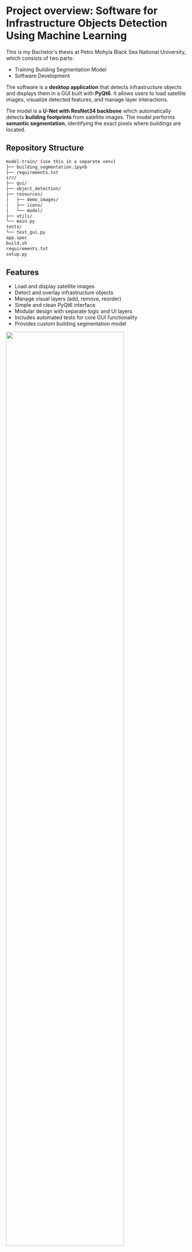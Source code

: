# Project overview: Software for Infrastructure Objects Detection Using Machine Learning

This is my Bachelor's thesis at Petro Mohyla Black Sea National University, which consists of two parts:

- Training Building Segmentation Model
- Software Development

The software is a **desktop application** that detects infrastructure objects and displays them in a GUI built with **PyQt6**. It allows users to load satellite images, visualize detected features, and manage layer interactions.

The model is a **U-Net with ResNet34 backbone** which automatically detects **building footprints** from satellite images. The model performs **semantic segmentation**, identifying the exact pixels where buildings are located.

## Repository Structure

```bash
model-train/ (use this in a separate venv)
├── building_segmentation.ipynb
├── requirements.txt
src/
├── gui/
├── object_detection/
├── resources/
│   ├── demo_images/
│   ├── icons/
│   └── model/
├── utils/
└── main.py
tests/
└── test_gui.py
app.spec
build.sh
requirements.txt
setup.py
```

## Features

- Load and display satellite images
- Detect and overlay infrastructure objects
- Manage visual layers (add, remove, reorder)
- Simple and clean PyQt6 interface
- Modular design with separate logic and UI layers
- Includes automated tests for core GUI functionality
- Provides custom building segmentation model

<img src="https://media2.giphy.com/media/v1.Y2lkPTc5MGI3NjExOWcydjFpYmExZ201c2t6ZTh4MHNtMjJtMHJ2aTZtdGw2eGVpYXJycyZlcD12MV9pbnRlcm5hbF9naWZfYnlfaWQmY3Q9Zw/BqQWgP4tV1TU6Siiq7/giphy.gif" width="80%" height="80%"/>

## How to Build and Run the App

### Option 1: Run from Source

Clone the repository:

```bash
git clone https://github.com/MsRapunzel/software-for-infrastructure-objects-detection.git
cd software-for-infrastructure-objects-detection
```

Create and activate a virtual environment:

```bash
python -m venv venv
source venv/bin/activate
```

Install dependencies:

```bash
pip install -r requirements.txt
```

Run tests:

```bash
pip install pytest pytest-qt
PYTHONPATH=src pytest -s -v tests/test_gui.py
```

Run the application:

```
python src/main.py
```

### Option 2: Build a Standalone Executable

Clone the repository:

```bash
git clone https://github.com/MsRapunzel/software-for-infrastructure-objects-detection.git
cd software-for-infrastructure-objects-detection
```

Make `build.sh` executable:

```bash
chmod +x build.sh
```

Run build script:

```bash
./build.sh
```

The built app will appear in the `dist/` directory.

### Option 3: Use a GitHub Release

1. Go to the [Releases](https://github.com/MsRapunzel/software-for-infrastructure-objects-detection/releases) tab on GitHub (or open the [latest](https://github.com/MsRapunzel/software-for-infrastructure-objects-detection/releases/latest)).
2. Download `.dmg` for macOS.
3. Open the downloaded file, then drag and drop `.app` file to `/Applications` folder.

**Note:** On first launch macOS may block the app with warning: _"macOS cannot verify that this app is free from malware"_. In this case:

1. Press and hold _Control_ ^ and click the app, then select "Open" from the context menu.
2. Go to _System Settings > Privacy & Security_ and click "Open Anyway" if the app has appeared under _Security_.
